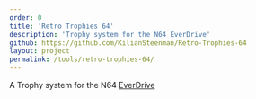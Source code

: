 ```yaml
---
order: 0
title: 'Retro Trophies 64'
description: 'Trophy system for the N64 EverDrive'
github: https://github.com/KilianSteenman/Retro-Trophies-64
layout: project
permalink: /tools/retro-trophies-64/
---
```


A Trophy system for the N64 [EverDrive](https://krikzz.com/our-products/cartridges/)
